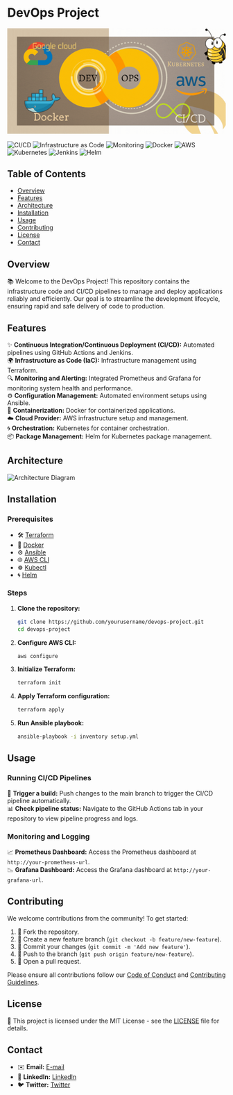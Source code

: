 # DevOps Project

<div align="center"> <img src="imges/devops.gif"> </div>


![CI/CD](https://img.shields.io/badge/CI/CD-Enabled-brightgreen)
![Infrastructure as Code](https://img.shields.io/badge/IaC-Terraform-blue)
![Monitoring](https://img.shields.io/badge/Monitoring-Prometheus-orange)
![Docker](https://img.shields.io/badge/Containerization-Docker-blue)
![AWS](https://img.shields.io/badge/Cloud-AWS-yellow)
![Kubernetes](https://img.shields.io/badge/Orchestration-Kubernetes-blue)
![Jenkins](https://img.shields.io/badge/CI-Jenkins-red)
![Helm](https://img.shields.io/badge/Package-Helm-blue)

## Table of Contents

- [Overview](#overview)
- [Features](#features)
- [Architecture](#architecture)
- [Installation](#installation)
- [Usage](#usage)
- [Contributing](#contributing)
- [License](#license)
- [Contact](#contact)

## Overview

📚 Welcome to the DevOps Project! This repository contains the infrastructure code and CI/CD pipelines to manage and deploy applications reliably and efficiently. Our goal is to streamline the development lifecycle, ensuring rapid and safe delivery of code to production.

## Features

✨ **Continuous Integration/Continuous Deployment (CI/CD):** Automated pipelines using GitHub Actions and Jenkins.  
🌍 **Infrastructure as Code (IaC):** Infrastructure management using Terraform.  
🔍 **Monitoring and Alerting:** Integrated Prometheus and Grafana for monitoring system health and performance.  
⚙️ **Configuration Management:** Automated environment setups using Ansible.  
🐳 **Containerization:** Docker for containerized applications.  
☁️ **Cloud Provider:** AWS infrastructure setup and management.  
🌀 **Orchestration:** Kubernetes for container orchestration.  
📦 **Package Management:** Helm for Kubernetes package management.

## Architecture

![Architecture Diagram](path/to/your/architecture-diagram.png)

## Installation

### Prerequisites

- 🛠️ [Terraform](https://www.terraform.io/downloads.html)
- 🐳 [Docker](https://www.docker.com/get-started)
- ⚙️ [Ansible](https://docs.ansible.com/ansible/latest/installation_guide/intro_installation.html)
- 🌐 [AWS CLI](https://aws.amazon.com/cli/)
- ☸️ [Kubectl](https://kubernetes.io/docs/tasks/tools/install-kubectl/)
- 🌀 [Helm](https://helm.sh/docs/intro/install/)

### Steps

1. **Clone the repository:**
    ```sh
    git clone https://github.com/yourusername/devops-project.git
    cd devops-project
    ```

2. **Configure AWS CLI:**
    ```sh
    aws configure
    ```

3. **Initialize Terraform:**
    ```sh
    terraform init
    ```

4. **Apply Terraform configuration:**
    ```sh
    terraform apply
    ```

5. **Run Ansible playbook:**
    ```sh
    ansible-playbook -i inventory setup.yml
    ```

## Usage

### Running CI/CD Pipelines

🚀 **Trigger a build:** Push changes to the main branch to trigger the CI/CD pipeline automatically.  
📊 **Check pipeline status:** Navigate to the GitHub Actions tab in your repository to view pipeline progress and logs.

### Monitoring and Logging

📈 **Prometheus Dashboard:** Access the Prometheus dashboard at `http://your-prometheus-url`.  
📉 **Grafana Dashboard:** Access the Grafana dashboard at `http://your-grafana-url`.

## Contributing

We welcome contributions from the community! To get started:

1. 🍴 Fork the repository.
2. 🌱 Create a new feature branch (`git checkout -b feature/new-feature`).
3. 💾 Commit your changes (`git commit -m 'Add new feature'`).
4. 🔄 Push to the branch (`git push origin feature/new-feature`).
5. 📝 Open a pull request.

Please ensure all contributions follow our [Code of Conduct](CODE_OF_CONDUCT.md) and [Contributing Guidelines](CONTRIBUTING.md).

## License

📄 This project is licensed under the MIT License - see the [LICENSE](LICENSE) file for details.

## Contact

- ✉️ **Email:** [E-mail](info@fahmi.xyz)
- 💼 **LinkedIn:** [LinkedIn](https://www.linkedin.com/in/fahmifareed/)
- 🐦 **Twitter:** [Twitter](https://twitter.com/fvhmifvreed)
